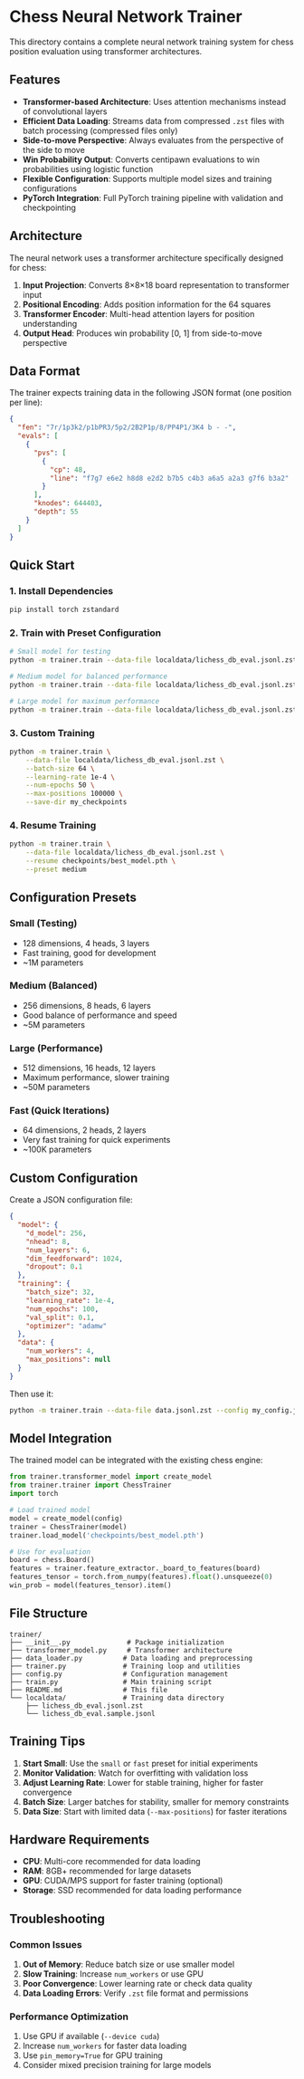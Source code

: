 # Chess Neural Network Trainer

This directory contains a complete neural network training system for chess position evaluation using transformer architectures.

## Features

- **Transformer-based Architecture**: Uses attention mechanisms instead of convolutional layers
- **Efficient Data Loading**: Streams data from compressed `.zst` files with batch processing (compressed files only)
- **Side-to-move Perspective**: Always evaluates from the perspective of the side to move
- **Win Probability Output**: Converts centipawn evaluations to win probabilities using logistic function
- **Flexible Configuration**: Supports multiple model sizes and training configurations
- **PyTorch Integration**: Full PyTorch training pipeline with validation and checkpointing

## Architecture

The neural network uses a transformer architecture specifically designed for chess:

1. **Input Projection**: Converts 8×8×18 board representation to transformer input
2. **Positional Encoding**: Adds position information for the 64 squares
3. **Transformer Encoder**: Multi-head attention layers for position understanding
4. **Output Head**: Produces win probability [0, 1] from side-to-move perspective

## Data Format

The trainer expects training data in the following JSON format (one position per line):

```json
{
  "fen": "7r/1p3k2/p1bPR3/5p2/2B2P1p/8/PP4P1/3K4 b - -",
  "evals": [
    {
      "pvs": [
        {
          "cp": 48,
          "line": "f7g7 e6e2 h8d8 e2d2 b7b5 c4b3 a6a5 a2a3 g7f6 b3a2"
        }
      ],
      "knodes": 644403,
      "depth": 55
    }
  ]
}
```

## Quick Start

### 1. Install Dependencies

```bash
pip install torch zstandard
```

### 2. Train with Preset Configuration

```bash
# Small model for testing
python -m trainer.train --data-file localdata/lichess_db_eval.jsonl.zst --preset small

# Medium model for balanced performance
python -m trainer.train --data-file localdata/lichess_db_eval.jsonl.zst --preset medium

# Large model for maximum performance
python -m trainer.train --data-file localdata/lichess_db_eval.jsonl.zst --preset large
```

### 3. Custom Training

```bash
python -m trainer.train \
    --data-file localdata/lichess_db_eval.jsonl.zst \
    --batch-size 64 \
    --learning-rate 1e-4 \
    --num-epochs 50 \
    --max-positions 100000 \
    --save-dir my_checkpoints
```

### 4. Resume Training

```bash
python -m trainer.train \
    --data-file localdata/lichess_db_eval.jsonl.zst \
    --resume checkpoints/best_model.pth \
    --preset medium
```

## Configuration Presets

### Small (Testing)
- 128 dimensions, 4 heads, 3 layers
- Fast training, good for development
- ~1M parameters

### Medium (Balanced)
- 256 dimensions, 8 heads, 6 layers
- Good balance of performance and speed
- ~5M parameters

### Large (Performance)
- 512 dimensions, 16 heads, 12 layers
- Maximum performance, slower training
- ~50M parameters

### Fast (Quick Iterations)
- 64 dimensions, 2 heads, 2 layers
- Very fast training for quick experiments
- ~100K parameters

## Custom Configuration

Create a JSON configuration file:

```json
{
  "model": {
    "d_model": 256,
    "nhead": 8,
    "num_layers": 6,
    "dim_feedforward": 1024,
    "dropout": 0.1
  },
  "training": {
    "batch_size": 32,
    "learning_rate": 1e-4,
    "num_epochs": 100,
    "val_split": 0.1,
    "optimizer": "adamw"
  },
  "data": {
    "num_workers": 4,
    "max_positions": null
  }
}
```

Then use it:

```bash
python -m trainer.train --data-file data.jsonl.zst --config my_config.json
```

## Model Integration

The trained model can be integrated with the existing chess engine:

```python
from trainer.transformer_model import create_model
from trainer.trainer import ChessTrainer
import torch

# Load trained model
model = create_model(config)
trainer = ChessTrainer(model)
trainer.load_model('checkpoints/best_model.pth')

# Use for evaluation
board = chess.Board()
features = trainer.feature_extractor._board_to_features(board)
features_tensor = torch.from_numpy(features).float().unsqueeze(0)
win_prob = model(features_tensor).item()
```

## File Structure

```
trainer/
├── __init__.py              # Package initialization
├── transformer_model.py     # Transformer architecture
├── data_loader.py          # Data loading and preprocessing
├── trainer.py              # Training loop and utilities
├── config.py               # Configuration management
├── train.py                # Main training script
├── README.md               # This file
└── localdata/              # Training data directory
    ├── lichess_db_eval.jsonl.zst
    └── lichess_db_eval.sample.jsonl
```

## Training Tips

1. **Start Small**: Use the `small` or `fast` preset for initial experiments
2. **Monitor Validation**: Watch for overfitting with validation loss
3. **Adjust Learning Rate**: Lower for stable training, higher for faster convergence
4. **Batch Size**: Larger batches for stability, smaller for memory constraints
5. **Data Size**: Start with limited data (`--max-positions`) for faster iterations

## Hardware Requirements

- **CPU**: Multi-core recommended for data loading
- **RAM**: 8GB+ recommended for large datasets
- **GPU**: CUDA/MPS support for faster training (optional)
- **Storage**: SSD recommended for data loading performance

## Troubleshooting

### Common Issues

1. **Out of Memory**: Reduce batch size or use smaller model
2. **Slow Training**: Increase `num_workers` or use GPU
3. **Poor Convergence**: Lower learning rate or check data quality
4. **Data Loading Errors**: Verify `.zst` file format and permissions

### Performance Optimization

1. Use GPU if available (`--device cuda`)
2. Increase `num_workers` for faster data loading
3. Use `pin_memory=True` for GPU training
4. Consider mixed precision training for large models
